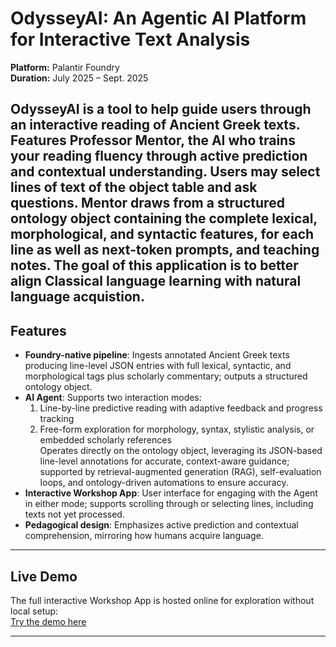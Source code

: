 # OdysseyAI: An Agentic AI Platform for Interactive Text Analysis

**Platform:** Palantir Foundry  
**Duration:** July 2025 – Sept. 2025  

OdysseyAI is a tool to help guide users through an interactive reading of Ancient Greek texts. Features Professor Mentor, the AI who trains your reading fluency through active prediction and contextual understanding. Users may select lines of text of the object table and ask questions. Mentor draws from a structured ontology object containing the complete lexical, morphological, and syntactic features, for each line as well as next-token prompts, and teaching notes. The goal of this application is to better align Classical language learning with natural language acquistion.
---

## Features

- **Foundry-native pipeline**: Ingests annotated Ancient Greek texts producing line-level JSON entries with full lexical, syntactic, and morphological tags plus scholarly commentary; outputs a structured ontology object.  
- **AI Agent**: Supports two interaction modes:  
  1. Line-by-line predictive reading with adaptive feedback and progress tracking  
  2. Free-form exploration for morphology, syntax, stylistic analysis, or embedded scholarly references  
 Operates directly on the ontology object, leveraging its JSON-based line-level annotations for accurate, context-aware guidance; supported by retrieval-augmented generation (RAG), self-evaluation loops, and ontology-driven automations to ensure accuracy.  
- **Interactive Workshop App**: User interface for engaging with the Agent in either mode; supports scrolling through or selecting lines, including texts not yet processed.  
- **Pedagogical design**: Emphasizes active prediction and contextual comprehension, mirroring how humans acquire language.

---

## Live Demo

The full interactive Workshop App is hosted online for exploration without local setup:  
[Try the demo here](https://share.streamlit.io/yourusername/odysseyai/main/src/app/app.py)

---

